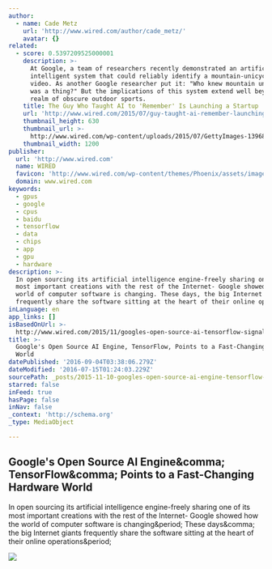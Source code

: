 ```yaml
---
author:
  - name: Cade Metz
    url: 'http://www.wired.com/author/cade_metz/'
    avatar: {}
related:
  - score: 0.5397209525000001
    description: >-
      At Google, a team of researchers recently demonstrated an artificially
      intelligent system that could reliably identify a mountain-unicycling
      video. As another Google researcher put it: "Who knew mountain unicycling
      was a thing?" But the implications of this system extend well beyond the
      realm of obscure outdoor sports.
    title: The Guy Who Taught AI to 'Remember' Is Launching a Startup
    url: 'http://www.wired.com/2015/07/guy-taught-ai-remember-launching-startup/'
    thumbnail_height: 630
    thumbnail_url: >-
      http://www.wired.com/wp-content/uploads/2015/07/GettyImages-139688716-1200x630.jpg
    thumbnail_width: 1200
publisher:
  url: 'http://www.wired.com'
  name: WIRED
  favicon: 'http://www.wired.com/wp-content/themes/Phoenix/assets/images/favicon.ico'
  domain: www.wired.com
keywords:
  - gpus
  - google
  - cpus
  - baidu
  - tensorflow
  - data
  - chips
  - app
  - gpu
  - hardware
description: >-
  In open sourcing its artificial intelligence engine-freely sharing one of its
  most important creations with the rest of the Internet- Google showed how the
  world of computer software is changing. These days, the big Internet giants
  frequently share the software sitting at the heart of their online operations.
inLanguage: en
app_links: []
isBasedOnUrl: >-
  http://www.wired.com/2015/11/googles-open-source-ai-tensorflow-signals-fast-changing-hardware-world/
title: >-
  Google's Open Source AI Engine, TensorFlow, Points to a Fast-Changing Hardware
  World
datePublished: '2016-09-04T03:38:06.279Z'
dateModified: '2016-07-15T01:24:03.229Z'
sourcePath: _posts/2015-11-10-googles-open-source-ai-engine-tensorflow-points-to-a-fast.md
starred: false
inFeed: true
hasPage: false
inNav: false
_context: 'http://schema.org'
_type: MediaObject

---
```

<article style=""><h1>Google's Open Source AI Engine&amp;comma; TensorFlow&amp;comma; Points to a Fast-Changing Hardware World</h1><p>In open sourcing its artificial intelligence engine-freely sharing one of its most important creations with the rest of the Internet- Google showed how the world of computer software is changing&amp;period; These days&amp;comma; the big Internet giants frequently share the software sitting at the heart of their online operations&amp;period;</p><img src="http://www.wired.com/wp-content/uploads/2015/11/Google-TensorFlow-AI-F-1200x630.jpg" /></article>
